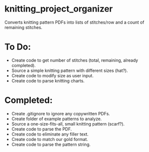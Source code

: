 # knitting_project_organizer
Converts knitting pattern PDFs into lists of stitches/row and a count of remaining stitches.

# To Do:
  - Create code to get number of stitches (total, remaining, already completed).
  - Source a simple knitting pattern with different sizes (hat?).
  - Create code to modify size as user input.
  - Create code to parse knitting charts.

# Completed:
  - Create .gitignore to ignore any copywritten PDFs.
  - Create folder of example patterns to analyze.
  - Source a one-size-fits-all, small knitting pattern (scarf?).
  - Create code to parse the PDF.
  - Create code to eliminate any filler text.
  - Create code to match our gold format.
  - Create code to parse the pattern string.